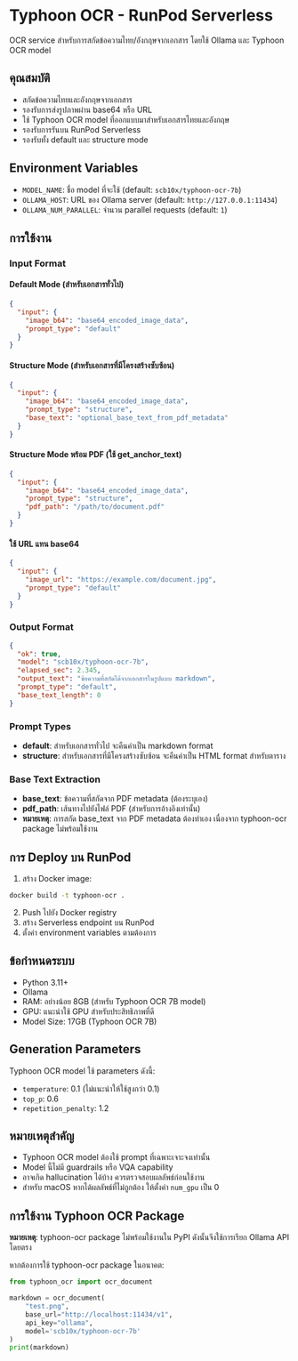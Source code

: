 # Typhoon OCR - RunPod Serverless

OCR service สำหรับการสกัดข้อความไทย/อังกฤษจากเอกสาร โดยใช้ Ollama และ Typhoon OCR model

## คุณสมบัติ

- สกัดข้อความไทยและอังกฤษจากเอกสาร
- รองรับการส่งรูปภาพผ่าน base64 หรือ URL
- ใช้ Typhoon OCR model ที่ออกแบบมาสำหรับเอกสารไทยและอังกฤษ
- รองรับการรันบน RunPod Serverless
- รองรับทั้ง default และ structure mode

## Environment Variables

- `MODEL_NAME`: ชื่อ model ที่จะใช้ (default: `scb10x/typhoon-ocr-7b`)
- `OLLAMA_HOST`: URL ของ Ollama server (default: `http://127.0.0.1:11434`)
- `OLLAMA_NUM_PARALLEL`: จำนวน parallel requests (default: `1`)

## การใช้งาน

### Input Format

#### Default Mode (สำหรับเอกสารทั่วไป)
```json
{
  "input": {
    "image_b64": "base64_encoded_image_data",
    "prompt_type": "default"
  }
}
```

#### Structure Mode (สำหรับเอกสารที่มีโครงสร้างซับซ้อน)
```json
{
  "input": {
    "image_b64": "base64_encoded_image_data",
    "prompt_type": "structure",
    "base_text": "optional_base_text_from_pdf_metadata"
  }
}
```

#### Structure Mode พร้อม PDF (ใช้ get_anchor_text)
```json
{
  "input": {
    "image_b64": "base64_encoded_image_data",
    "prompt_type": "structure",
    "pdf_path": "/path/to/document.pdf"
  }
}
```

#### ใช้ URL แทน base64
```json
{
  "input": {
    "image_url": "https://example.com/document.jpg",
    "prompt_type": "default"
  }
}
```

### Output Format

```json
{
  "ok": true,
  "model": "scb10x/typhoon-ocr-7b",
  "elapsed_sec": 2.345,
  "output_text": "ข้อความที่สกัดได้จากเอกสารในรูปแบบ markdown",
  "prompt_type": "default",
  "base_text_length": 0
}
```

### Prompt Types

- **default**: สำหรับเอกสารทั่วไป จะคืนค่าเป็น markdown format
- **structure**: สำหรับเอกสารที่มีโครงสร้างซับซ้อน จะคืนค่าเป็น HTML format สำหรับตาราง

### Base Text Extraction

- **base_text**: ข้อความที่สกัดจาก PDF metadata (ต้องระบุเอง)
- **pdf_path**: เส้นทางไปยังไฟล์ PDF (สำหรับการอ้างอิงเท่านั้น)
- **หมายเหตุ**: การสกัด base_text จาก PDF metadata ต้องทำเอง เนื่องจาก typhoon-ocr package ไม่พร้อมใช้งาน

## การ Deploy บน RunPod

1. สร้าง Docker image:
```bash
docker build -t typhoon-ocr .
```

2. Push ไปยัง Docker registry
3. สร้าง Serverless endpoint บน RunPod
4. ตั้งค่า environment variables ตามต้องการ

## ข้อกำหนดระบบ

- Python 3.11+
- Ollama
- RAM: อย่างน้อย 8GB (สำหรับ Typhoon OCR 7B model)
- GPU: แนะนำใช้ GPU สำหรับประสิทธิภาพที่ดี
- Model Size: 17GB (Typhoon OCR 7B)

## Generation Parameters

Typhoon OCR model ใช้ parameters ดังนี้:
- `temperature`: 0.1 (ไม่แนะนำให้ใช้สูงกว่า 0.1)
- `top_p`: 0.6
- `repetition_penalty`: 1.2

## หมายเหตุสำคัญ

- Typhoon OCR model ต้องใช้ prompt ที่เฉพาะเจาะจงเท่านั้น
- Model นี้ไม่มี guardrails หรือ VQA capability
- อาจเกิด hallucination ได้บ้าง ควรตรวจสอบผลลัพธ์ก่อนใช้งาน
- สำหรับ macOS หากได้ผลลัพธ์ที่ไม่ถูกต้อง ให้ตั้งค่า `num_gpu` เป็น 0

## การใช้งาน Typhoon OCR Package

**หมายเหตุ**: typhoon-ocr package ไม่พร้อมใช้งานใน PyPI ดังนั้นจึงใช้การเรียก Ollama API โดยตรง

หากต้องการใช้ typhoon-ocr package ในอนาคต:

```python
from typhoon_ocr import ocr_document

markdown = ocr_document(
    "test.png", 
    base_url="http://localhost:11434/v1", 
    api_key="ollama", 
    model='scb10x/typhoon-ocr-7b'
)
print(markdown)
```
